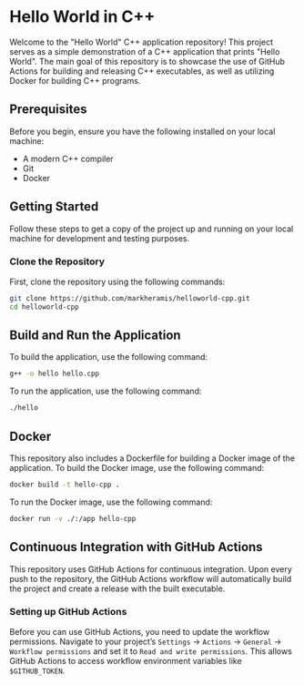 # Hello World in C++

Welcome to the "Hello World" C++ application repository! This project serves as a simple demonstration of a C++ application that prints "Hello World". The main goal of this repository is to showcase the use of GitHub Actions for building and releasing C++ executables, as well as utilizing Docker for building C++ programs.

## Prerequisites

Before you begin, ensure you have the following installed on your local machine:

- A modern C++ compiler
- Git
- Docker

## Getting Started

Follow these steps to get a copy of the project up and running on your local machine for development and testing purposes.

### Clone the Repository

First, clone the repository using the following commands:

```bash
git clone https://github.com/markheramis/helloworld-cpp.git
cd helloworld-cpp
```

## Build and Run the Application

To build the application, use the following command:

```bash
g++ -o hello hello.cpp
```

To run the application, use the following command:

```bash
./hello
```

## Docker

This repository also includes a Dockerfile for building a Docker image of the application. To build the Docker image, use the following command:

```bash
docker build -t hello-cpp .
```

To run the Docker image, use the following command:

```bash
docker run -v ./:/app hello-cpp
```

## Continuous Integration with GitHub Actions

This repository uses GitHub Actions for continuous integration. Upon every push to the repository, the GitHub Actions workflow will automatically build the project and create a release with the built executable.

### Setting up GitHub Actions

Before you can use GitHub Actions, you need to update the workflow permissions. Navigate to your project’s `Settings` -> `Actions` -> `General` -> `Workflow permissions` and set it to `Read and write permissions`. This allows GitHub Actions to access workflow environment variables like `$GITHUB_TOKEN`.

